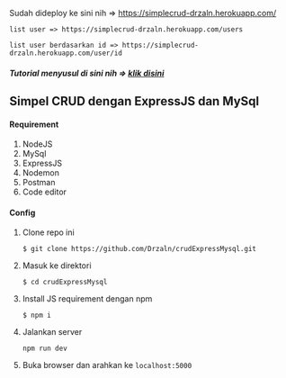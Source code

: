 Sudah dideploy ke sini nih => https://simplecrud-drzaln.herokuapp.com/

```
list user => https://simplecrud-drzaln.herokuapp.com/users

list user berdasarkan id => https://simplecrud-drzaln.herokuapp.com/user/id
```
##### Tutorial menyusul di sini nih => [klik disini](drzaln.github.io)

## Simpel CRUD dengan ExpressJS dan MySql

#### Requirement
1. NodeJS
2. MySql
3. ExpressJS
4. Nodemon
5. Postman
6. Code editor

#### Config

1. Clone repo ini
    ```
    $ git clone https://github.com/Drzaln/crudExpressMysql.git
    ```
2. Masuk ke direktori
   ```
   $ cd crudExpressMysql
   ```
3. Install JS requirement dengan npm
   ```
   $ npm i
   ```
4. Jalankan server
   ```
   npm run dev
   ```
5. Buka browser dan arahkan ke `localhost:5000`